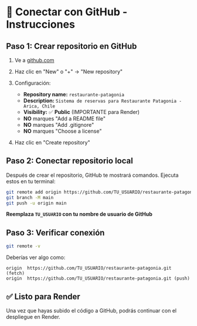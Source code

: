 # 🔗 Conectar con GitHub - Instrucciones

## Paso 1: Crear repositorio en GitHub

1. Ve a [github.com](https://github.com)
2. Haz clic en "New" o "+" → "New repository"
3. Configuración:
   - **Repository name:** `restaurante-patagonia`
   - **Description:** `Sistema de reservas para Restaurante Patagonia - Arica, Chile`
   - **Visibility:** ✅ **Public** (IMPORTANTE para Render)
   - **NO** marques "Add a README file"
   - **NO** marques "Add .gitignore"
   - **NO** marques "Choose a license"

4. Haz clic en "Create repository"

## Paso 2: Conectar repositorio local

Después de crear el repositorio, GitHub te mostrará comandos. Ejecuta estos en tu terminal:

```bash
git remote add origin https://github.com/TU_USUARIO/restaurante-patagonia.git
git branch -M main
git push -u origin main
```

**Reemplaza `TU_USUARIO` con tu nombre de usuario de GitHub**

## Paso 3: Verificar conexión

```bash
git remote -v
```

Deberías ver algo como:
```
origin  https://github.com/TU_USUARIO/restaurante-patagonia.git (fetch)
origin  https://github.com/TU_USUARIO/restaurante-patagonia.git (push)
```

## ✅ Listo para Render

Una vez que hayas subido el código a GitHub, podrás continuar con el despliegue en Render. 
